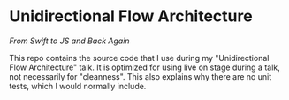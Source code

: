 Unidirectional Flow Architecture
================================
*From Swift to JS and Back Again*

This repo contains the source code that I use during my "Unidirectional Flow Architecture" talk.
It is optimized for using live on stage during a talk, not necessarily for "cleanness". This
also explains why there are no unit tests, which I would normally include.
